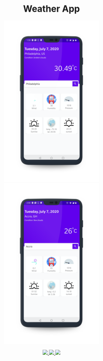 <h1 align="center">Weather App</h1>
<p align="center">

<p align="center">
  <img src="https://github.com/cerver1/Weather-App/blob/master/Philadelpia.png" width='300'>
  <img src="https://github.com/cerver1/Weather-App/blob/master/Accra.png" width='300'>
</p>

<p align='center'>
  
  <a href="https://www.java.com/en/download/">
    <img src="https://img.shields.io/badge/built%20with-Java-orange" />
  </a>
  
  <a href='https://github.com/adpth'>
     <img  src='https://img.shields.io/badge/Coded%20By-Adpth%20-blue'/>
  </a>
  
  <a href='https://www.instagram.com/adpth'>
     <img  src='https://img.shields.io/badge/Follow%20On-Adpth%20-red'/>
  </a>
  
</p>
